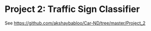 Project 2: Traffic Sign Classifier
==================================

See https://github.com/akshaybabloo/Car-ND/tree/master/Project_2